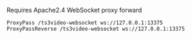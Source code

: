 Requires Apache2.4 WebSocket proxy forward

```
ProxyPass /ts3video-websocket ws://127.0.0.1:13375
ProxyPassReverse /ts3video-websocket ws://127.0.0.1:13375
```
